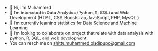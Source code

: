 - 👋 Hi, I’m Muhammed 
- 👀 I’m interested in Data Analytics (Python, R, SQL) and Web Development (HTML, CSS, Booststrap,JavaScript, PHP, MysQL )
- 🌱 I’m currently learning statistics for Data Science and Machine Learning
- 💞️ I’m looking to collaborate on project that relate with data analysis with python, R, SQL, and web development
- You can reach me on shittu.muhammed.oladipupo@gmail.com


<!---
MoYazid95/MoYazid95 is a ✨ special ✨ repository because its `README.md` (this file) appears on your GitHub profile.
You can click the Preview link to take a look at your changes.
--->
